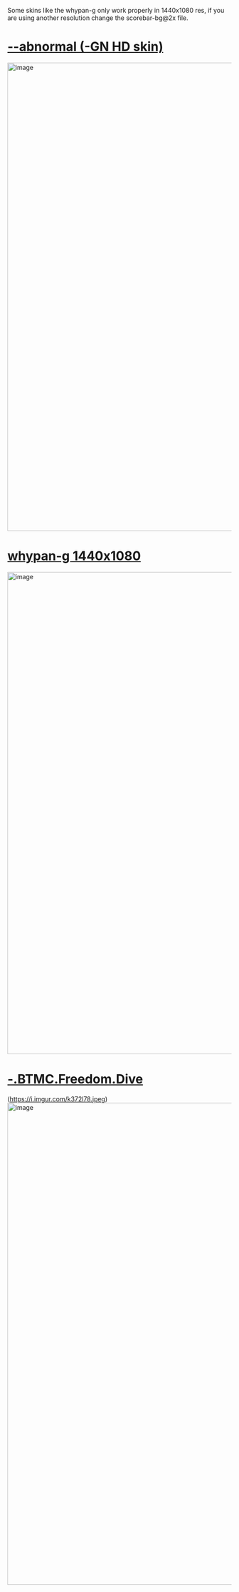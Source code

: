 Some skins like the whypan-g only work properly in 1440x1080 res, if you are using another resolution change the scorebar-bg@2x file.

# [--abnormal (-GN HD skin)](https://github.com/seiiri/skins/raw/refs/heads/main/+GN.osk)
<img width="1437" height="1049" alt="image" src="https://github.com/user-attachments/assets/a71799ae-0326-4300-af16-bac1784abf94" />

# [whypan-g 1440x1080](https://pages.github.com/](https://github.com/seiiri/skins/raw/refs/heads/main/whypan-g%201440x1080.osk))
<img width="1440" height="1080" alt="image" src="https://github.com/user-attachments/assets/4f11e50a-3173-438f-8f85-6e90e34e756f" />

# [-.BTMC.Freedom.Dive](https://github.com/ryancranie/skinhub/raw/tyfh/universal/-.BTMC.Freedom.Dive.osk)
(https://i.imgur.com/k372l78.jpeg)
<img width="1440" height="1080" alt="image" src="https://i.imgur.com/k372l78.jpeg" />
